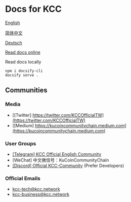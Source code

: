 # Docs for KCC

[English](en-us.md)

[简体中文](zh-cn.md)

[Deutsch](de-de.md)

[Read docs online](https://kucoin-community-chain.github.io/kcc-docs/#/)

Read docs locally
```
npm i docsify-cli
docsify serve .
```

## Communities

### Media
- [[Twitter] https://twitter.com/KCCOfficialTW](https://twitter.com/KCCOfficialTW)
- [[Medium] https://kucoincommunitychain.medium.com](https://kucoincommunitychain.medium.com)

### User Groups
- [[Telegram] KCC Official English Community](https://t.me/KCCOfficialEnglishCommunity)
- [WeChat] 中文微信号：KuCoinCommunityChain
- [[Discord] Official KCC-Community](https://discord.gg/H5ucJydSyd) (Prefer Developers)

### Official Emails
- [kcc-tech@kcc.network](kcc-tech@kcc.network)
- [kcc-business@kcc.network](kcc-business@kcc.network)
